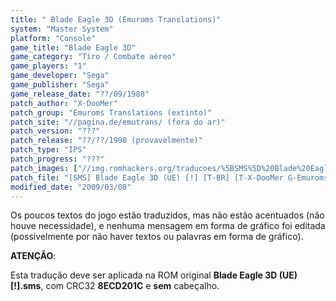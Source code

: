 ```yaml
---
title: " Blade Eagle 3D (Emuroms Translations)"
system: "Master System"
platform: "Console"
game_title: "Blade Eagle 3D"
game_category: "Tiro / Combate aéreo"
game_players: "1"
game_developer: "Sega"
game_publisher: "Sega"
game_release_date: "??/09/1988"
patch_author: "X-DooMer"
patch_group: "Emuroms Translations (extinto)"
patch_site: "//pagina.de/emutrans/ (fora do ar)"
patch_version: "???"
patch_release: "??/??/1998 (provavelmente)"
patch_type: "IPS"
patch_progress: "???"
patch_images: ["//img.romhackers.org/traducoes/%5BSMS%5D%20Blade%20Eagle%203D%20-%20Emuroms%20Translations%20-%201.png","//img.romhackers.org/traducoes/%5BSMS%5D%20Blade%20Eagle%203D%20-%20Emuroms%20Translations%20-%202.png"]
patch_file: "[SMS] Blade Eagle 3D (UE) [!] [T-BR] [T-X-DooMer G-Emuroms Translations] [A-1998].zip"
modified_date: "2009/03/08"
---
```

Os poucos textos do jogo estão traduzidos, mas não estão acentuados (não houve necessidade), e nenhuma mensagem em forma de gráfico foi editada (possivelmente por não haver textos ou palavras em forma de gráfico).

<b>ATENÇÃO</b>:

Esta tradução deve ser aplicada na ROM original <b>Blade Eagle 3D (UE) [!].sms</b>, com CRC32 <b>8ECD201C</b> e <b>sem</b> cabeçalho.
